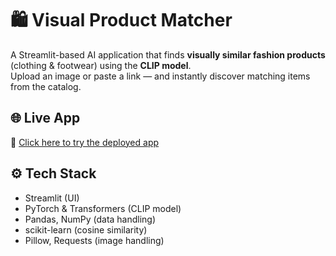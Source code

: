 # 🛍️ Visual Product Matcher

A Streamlit-based AI application that finds **visually similar fashion products** (clothing & footwear) using the **CLIP model**.  
Upload an image or paste a link — and instantly discover matching items from the catalog.

## 🌐 Live App
🔗 [Click here to try the deployed app](https://visual-appuct-matcher-byyz7eeq6m9vjecagbcjm3.streamlit.app/)

## ⚙️ Tech Stack
- Streamlit (UI)
- PyTorch & Transformers (CLIP model)
- Pandas, NumPy (data handling)
- scikit-learn (cosine similarity)
- Pillow, Requests (image handling)


